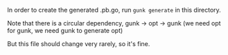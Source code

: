 In order to create the generated .pb.go, run `gunk generate` in this directory.

Note that there is a circular dependency, gunk -> opt -> gunk (we need opt for gunk, we need gunk to generate opt)

But this file should change very rarely, so it's fine.
